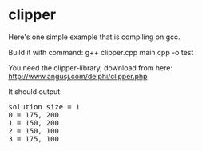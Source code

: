 # clipper
Here's one simple example that is compiling on gcc.

Build it with command:
g++ clipper.cpp main.cpp -o test

You need the clipper-library, download from here: http://www.angusj.com/delphi/clipper.php

It should output:

<pre>
solution size = 1
0 = 175, 200
1 = 150, 200
2 = 150, 100
3 = 175, 100
</pre>
